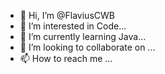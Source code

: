- 👋 Hi, I’m @FlaviusCWB
- 👀 I’m interested in Code...
- 🌱 I’m currently learning Java...
- 💞️ I’m looking to collaborate on ...
- 📫 How to reach me ...

<!---
FlaviusCWB/FlaviusCWB is a ✨ special ✨ repository because its `README.md` (this file) appears on your GitHub profile.
You can click the Preview link to take a look at your changes.
--->

